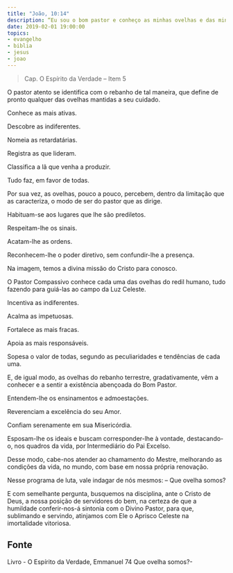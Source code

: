 ```yaml
---
title: "João, 10:14"
description: “Eu sou o bom pastor e conheço as minhas ovelhas e das minhas sou conhecido.” – Jesus
date: 2019-02-01 19:00:00
topics: 
- evangelho
- biblia
- jesus
- joao
---
```


> Cap. O Espírito da Verdade – Item 5

O pastor atento se identifica com o rebanho de tal maneira, que define de pronto
qualquer das ovelhas mantidas a seu cuidado.

Conhece as mais ativas.

Descobre as indiferentes.

Nomeia as retardatárias.

Registra as que lideram.

Classifica a lã que venha a produzir.

Tudo faz, em favor de todas.

Por sua vez, as ovelhas, pouco a pouco, percebem, dentro da limitação que as
caracteriza, o modo de ser do pastor que as dirige.

Habituam-se aos lugares que lhe são prediletos.

Respeitam-lhe os sinais.

Acatam-lhe as ordens.

Reconhecem-lhe o poder diretivo, sem confundir-lhe a presença.

Na imagem, temos a divina missão do Cristo para conosco.

O Pastor Compassivo conhece cada uma das ovelhas do redil humano, tudo
fazendo para guiá-las ao campo da Luz Celeste.

Incentiva as indiferentes.

Acalma as impetuosas.

Fortalece as mais fracas.

Apoia as mais responsáveis.

Sopesa o valor de todas, segundo as peculiaridades e tendências de cada uma.

E, de igual modo, as ovelhas do rebanho terrestre, gradativamente, vêm a
conhecer e a sentir a existência abençoada do Bom Pastor.

Entendem-lhe os ensinamentos e admoestações.

Reverenciam a excelência do seu Amor.

Confiam serenamente em sua Misericórdia.

Esposam-lhe os ideais e buscam corresponder-lhe à vontade, destacando-o, nos
quadros da vida, por Intermediário do Pai Excelso.

Desse modo, cabe-nos atender ao chamamento do Mestre, melhorando as
condições da vida, no mundo, com base em nossa própria renovação.

Nesse programa de luta, vale indagar de nós mesmos:
– Que ovelha somos?

E com semelhante pergunta, busquemos na disciplina, ante o Cristo de Deus, a
nossa posição de servidores do bem, na certeza de que a humildade conferir-nos-á
sintonia com o Divino Pastor, para que, sublimando e servindo, atinjamos com Ele
o Aprisco Celeste na imortalidade vitoriosa.


## Fonte
Livro - O Espírito da Verdade, Emmanuel
74 Que ovelha somos?- 
